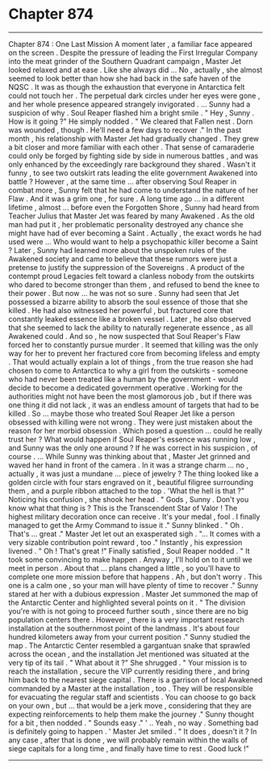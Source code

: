 
# Chapter 874


---

Chapter 874 : One Last Mission
A moment later , a familiar face appeared on the screen . Despite the pressure of leading the First Irregular Company into the meat grinder of the Southern Quadrant campaign , Master Jet looked relaxed and at ease . Like she always did ...
No , actually , she almost seemed to look better than how she had back in the safe haven of the NQSC . It was as though the exhaustion that everyone in Antarctica felt could not touch her . The perpetual dark circles under her eyes were gone , and her whole presence appeared strangely invigorated .
... Sunny had a suspicion of why .
Soul Reaper flashed him a bright smile .
" Hey , Sunny . How is it going ?"
He simply nodded .
" We cleared that Fallen nest . Dorn was wounded , though . He'll need a few days to recover ."
In the past month , his relationship with Master Jet had gradually changed . They grew a bit closer and more familiar with each other . That sense of camaraderie could only be forged by fighting side by side in numerous battles , and was only enhanced by the exceedingly rare background they shared .
Wasn't it funny , to see two outskirt rats leading the elite government Awakened into battle ?
However , at the same time ... after observing Soul Reaper in combat more , Sunny felt that he had come to understand the nature of her Flaw . And it was a grim one , for sure .
A long time ago ... in a different lifetime , almost ... before even the Forgotten Shore , Sunny had heard from Teacher Julius that Master Jet was feared by many Awakened . As the old man had put it , her problematic personality destroyed any chance she might have had of ever becoming a Saint . Actually , the exact words he had used were ...
Who would want to help a psychopathic killer become a Saint ?
Later , Sunny had learned more about the unspoken rules of the Awakened society and came to believe that these rumors were just a pretense to justify the suppression of the Sovereigns . A product of the contempt proud Legacies felt toward a clanless nobody from the outskirts who dared to become stronger than them , and refused to bend the knee to their power .
But now ... he was not so sure .
Sunny had seen that Jet possessed a bizarre ability to absorb the soul essence of those that she killed . He had also witnessed her powerful , but fractured core that constantly leaked essence like a broken vessel . Later , he also observed that she seemed to lack the ability to naturally regenerate essence , as all Awakened could .
And so , he now suspected that Soul Reaper's Flaw forced her to constantly pursue murder . It seemed that killing was the only way for her to prevent her fractured core from becoming lifeless and empty .
That would actually explain a lot of things , from the true reason she had chosen to come to Antarctica to why a girl from the outskirts - someone who had never been treated like a human by the government - would decide to become a dedicated government operative .
Working for the authorities might not have been the most glamorous job , but if there was one thing it did not lack , it was an endless amount of targets that had to be killed .
So ... maybe those who treated Soul Reaper Jet like a person obsessed with killing were not wrong . They were just mistaken about the reason for her morbid obsession .
Which posed a question ... could he really trust her ? What would happen if Soul Reaper's essence was running low , and Sunny was the only one around ?
If he was correct in his suspicion , of course .
... While Sunny was thinking about that , Master Jet grinned and waved her hand in front of the camera . In it was a strange charm ... no , actually , it was just a mundane ... piece of jewelry ? The thing looked like a golden circle with four stars engraved on it , beautiful filigree surrounding them , and a purple ribbon attached to the top .
'What the hell is that ?"
Noticing his confusion , she shook her head .
" Gods , Sunny . Don't you know what that thing is ? This is the Transcendent Star of Valor ! The highest military decoration once can receive . It's your medal , fool . I finally managed to get the Army Command to issue it ."
Sunny blinked .
" Oh . That's ... great ."
Master Jet let out an exasperated sigh .
"... It comes with a very sizable contribution point reward , too ."
Instantly , his expression livened .
" Oh ! That's great !"
Finally satisfied , Soul Reaper nodded .
" It took some convincing to make happen . Anyway , I'll hold on to it until we meet in person . About that ... plans changed a little , so you'll have to complete one more mission before that happens . Ah , but don't worry . This one is a calm one , so your man will have plenty of time to recover ."
Sunny stared at her with a dubious expression . Master Jet summoned the map of the Antarctic Center and highlighted several points on it .
" The division you're with is not going to proceed further south , since there are no big population centers there . However , there is a very important research installation at the southernmost point of the landmass . It's about four hundred kilometers away from your current position ."
Sunny studied the map . The Antarctic Center resembled a gargantuan snake that sprawled across the ocean , and the installation Jet mentioned was situated at the very tip of its tail .
" What about it ?"
She shrugged .
" Your mission is to reach the installation , secure the VIP currently residing there , and bring him back to the nearest siege capital . There is a garrison of local Awakened commanded by a Master at the installation , too . They will be responsible for evacuating the regular staff and scientists . You can choose to go back on your own , but ... that would be a jerk move , considering that they are expecting reinforcements to help them make the journey ."
Sunny thought for a bit , then nodded .
" Sounds easy ."
' .. Yeah , no way . Something bad is definitely going to happen . '
Master Jet smiled .
" It does , doesn't it ? In any case , after that is done , we will probably remain within the walls of siege capitals for a long time , and finally have time to rest . Good luck !"

---

